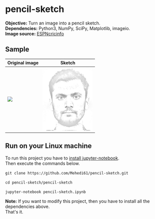 # pencil-sketch
**Objective:** Turn an image into a pencil sketch.   
**Dependencies:** Python3, NumPy, SciPy, Matplotlib, imageio.  
**Image source:** [ESPNcricinfo](http://p.imgci.com/db/PICTURES/CMS/263500/263576.jpg)

## Sample
| Original image  |  Sketch |  
| --------------- | ------- |
| <img src="http://p.imgci.com/db/PICTURES/CMS/263500/263576.jpg"> | <img src="pencil-sketch/mashrafe_sketch.png"> |  


## Run on your Linux machine
To run this project you have to [install jupyter-notebook](https://jupyter.readthedocs.io/en/latest/install.html).  
Then execute the commands below.  
```  
git clone https://github.com/Mehedi61/pencil-sketch.git
```  

```  
cd pencil-sketch/pencil-sketch
```  
  
```  
jupyter-notebook pencil-sketch.ipynb
```  
  
**Note:** If you want to modify this project, then you have to install all the dependencies above.  
That's it.


